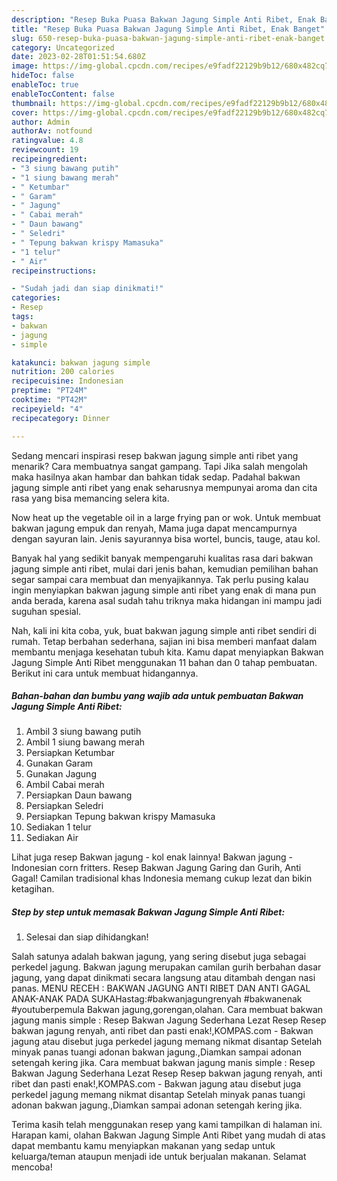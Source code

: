 ```yaml
---
description: "Resep Buka Puasa Bakwan Jagung Simple Anti Ribet, Enak Banget"
title: "Resep Buka Puasa Bakwan Jagung Simple Anti Ribet, Enak Banget"
slug: 650-resep-buka-puasa-bakwan-jagung-simple-anti-ribet-enak-banget
category: Uncategorized
date: 2023-02-28T01:51:54.680Z
image: https://img-global.cpcdn.com/recipes/e9fadf22129b9b12/680x482cq70/bakwan-jagung-simple-anti-ribet-foto-resep-utama.jpg
hideToc: false
enableToc: true
enableTocContent: false
thumbnail: https://img-global.cpcdn.com/recipes/e9fadf22129b9b12/680x482cq70/bakwan-jagung-simple-anti-ribet-foto-resep-utama.jpg
cover: https://img-global.cpcdn.com/recipes/e9fadf22129b9b12/680x482cq70/bakwan-jagung-simple-anti-ribet-foto-resep-utama.jpg
author: Admin
authorAv: notfound
ratingvalue: 4.8
reviewcount: 19
recipeingredient:
- "3 siung bawang putih"
- "1 siung bawang merah"
- " Ketumbar"
- " Garam"
- " Jagung"
- " Cabai merah"
- " Daun bawang"
- " Seledri"
- " Tepung bakwan krispy Mamasuka"
- "1 telur"
- " Air"
recipeinstructions:

- "Sudah jadi dan siap dinikmati!"
categories:
- Resep
tags:
- bakwan
- jagung
- simple

katakunci: bakwan jagung simple 
nutrition: 200 calories
recipecuisine: Indonesian
preptime: "PT24M"
cooktime: "PT42M"
recipeyield: "4"
recipecategory: Dinner

---
```



Sedang mencari inspirasi resep bakwan jagung simple anti ribet yang menarik? Cara membuatnya sangat gampang. Tapi Jika salah mengolah maka hasilnya akan hambar dan bahkan tidak sedap. Padahal bakwan jagung simple anti ribet yang enak seharusnya mempunyai aroma dan cita rasa yang bisa memancing selera kita.


Now heat up the vegetable oil in a large frying pan or wok. Untuk membuat bakwan jagung empuk dan renyah, Mama juga dapat mencampurnya dengan sayuran lain. Jenis sayurannya bisa wortel, buncis, tauge, atau kol.

Banyak hal yang sedikit banyak mempengaruhi kualitas rasa dari bakwan jagung simple anti ribet, mulai dari jenis bahan, kemudian pemilihan bahan segar sampai cara membuat dan menyajikannya. Tak perlu pusing kalau ingin menyiapkan bakwan jagung simple anti ribet yang enak di mana pun anda berada, karena asal sudah tahu triknya maka hidangan ini mampu jadi suguhan spesial.


Nah, kali ini kita coba, yuk, buat bakwan jagung simple anti ribet sendiri di rumah. Tetap berbahan sederhana, sajian ini bisa memberi manfaat dalam membantu menjaga kesehatan tubuh kita. Kamu dapat menyiapkan Bakwan Jagung Simple Anti Ribet menggunakan 11 bahan dan 0 tahap pembuatan. Berikut ini cara untuk membuat hidangannya.

<!--inarticleads1-->

##### Bahan-bahan dan bumbu yang wajib ada untuk pembuatan Bakwan Jagung Simple Anti Ribet:

1. Ambil 3 siung bawang putih
1. Ambil 1 siung bawang merah
1. Persiapkan  Ketumbar
1. Gunakan  Garam
1. Gunakan  Jagung
1. Ambil  Cabai merah
1. Persiapkan  Daun bawang
1. Persiapkan  Seledri
1. Persiapkan  Tepung bakwan krispy Mamasuka
1. Sediakan 1 telur
1. Sediakan  Air


Lihat juga resep Bakwan jagung - kol enak lainnya! Bakwan jagung - Indonesian corn fritters. Resep Bakwan Jagung Garing dan Gurih, Anti Gagal! Camilan tradisional khas Indonesia memang cukup lezat dan bikin ketagihan. 

<!--inarticleads2-->

##### Step by step untuk memasak Bakwan Jagung Simple Anti Ribet:


1. Selesai dan siap dihidangkan!

Salah satunya adalah bakwan jagung, yang sering disebut juga sebagai perkedel jagung. Bakwan jagung merupakan camilan gurih berbahan dasar jagung, yang dapat dinikmati secara langsung atau ditambah dengan nasi panas. MENU RECEH : BAKWAN JAGUNG ANTI RIBET DAN ANTI GAGAL ANAK-ANAK PADA SUKAHastag:#bakwanjagungrenyah #bakwanenak #youtuberpemula Bakwan jagung,gorengan,olahan. Cara membuat bakwan jagung manis simple : Resep Bakwan Jagung Sederhana Lezat Resep Resep bakwan jagung renyah, anti ribet dan pasti enak!,KOMPAS.com - Bakwan jagung atau disebut juga perkedel jagung memang nikmat disantap Setelah minyak panas tuangi adonan bakwan jagung.,Diamkan sampai adonan setengah kering jika. Cara membuat bakwan jagung manis simple : Resep Bakwan Jagung Sederhana Lezat Resep Resep bakwan jagung renyah, anti ribet dan pasti enak!,KOMPAS.com - Bakwan jagung atau disebut juga perkedel jagung memang nikmat disantap Setelah minyak panas tuangi adonan bakwan jagung.,Diamkan sampai adonan setengah kering jika. 

Terima kasih telah menggunakan resep yang kami tampilkan di halaman ini. Harapan kami, olahan Bakwan Jagung Simple Anti Ribet yang mudah di atas dapat membantu kamu menyiapkan makanan yang sedap untuk keluarga/teman ataupun menjadi ide untuk berjualan makanan. Selamat mencoba!
